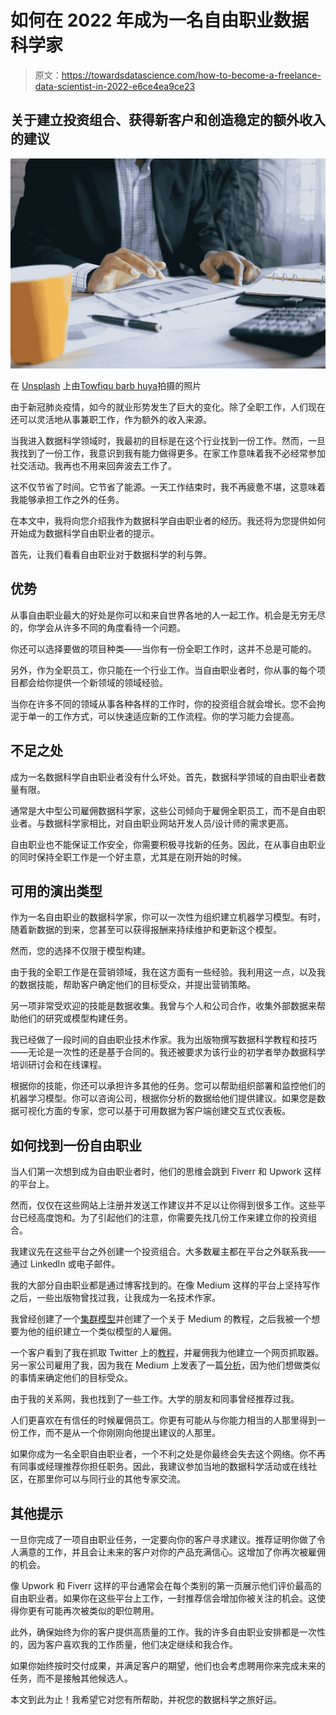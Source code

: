 # 如何在 2022 年成为一名自由职业数据科学家

> 原文：<https://towardsdatascience.com/how-to-become-a-freelance-data-scientist-in-2022-e6ce4ea9ce23>

## 关于建立投资组合、获得新客户和创造稳定的额外收入的建议

![](img/7f4d203bc9d901f30afa418a6bb43e6d.png)

在 [Unsplash](https://unsplash.com/s/photos/data-science?utm_source=unsplash&utm_medium=referral&utm_content=creditCopyText) 上由[Towfiqu barb huya](https://unsplash.com/@towfiqu999999?utm_source=unsplash&utm_medium=referral&utm_content=creditCopyText)拍摄的照片

由于新冠肺炎疫情，如今的就业形势发生了巨大的变化。除了全职工作，人们现在还可以灵活地从事兼职工作，作为额外的收入来源。

当我进入数据科学领域时，我最初的目标是在这个行业找到一份工作。然而，一旦我找到了一份工作，我意识到我有能力做得更多。在家工作意味着我不必经常参加社交活动。我再也不用来回奔波去工作了。

这不仅节省了时间。它节省了能源。一天工作结束时，我不再疲惫不堪，这意味着我能够承担工作之外的任务。

在本文中，我将向您介绍我作为数据科学自由职业者的经历。我还将为您提供如何开始成为数据科学自由职业者的提示。

首先，让我们看看自由职业对于数据科学的利与弊。

## 优势

从事自由职业最大的好处是你可以和来自世界各地的人一起工作。机会是无穷无尽的，你学会从许多不同的角度看待一个问题。

你还可以选择要做的项目种类——当你有一份全职工作时，这并不总是可能的。

另外，作为全职员工，你只能在一个行业工作。当自由职业者时，你从事的每个项目都会给你提供一个新领域的领域经验。

当你在许多不同的领域从事各种各样的工作时，你的投资组合就会增长。您不会拘泥于单一的工作方式，可以快速适应新的工作流程。你的学习能力会提高。

## 不足之处

成为一名数据科学自由职业者没有什么坏处。首先，数据科学领域的自由职业者数量有限。

通常是大中型公司雇佣数据科学家，这些公司倾向于雇佣全职员工，而不是自由职业者。与数据科学家相比，对自由职业网站开发人员/设计师的需求更高。

自由职业也不能保证工作安全，你需要积极寻找新的任务。因此，在从事自由职业的同时保持全职工作是一个好主意，尤其是在刚开始的时候。

## 可用的演出类型

作为一名自由职业的数据科学家，你可以一次性为组织建立机器学习模型。有时，随着新数据的到来，您甚至可以获得报酬来持续维护和更新这个模型。

然而，您的选择不仅限于模型构建。

由于我的全职工作是在营销领域，我在这方面有一些经验。我利用这一点，以及我的数据技能，帮助客户确定他们的目标受众，并提出营销策略。

另一项非常受欢迎的技能是数据收集。我曾与个人和公司合作，收集外部数据来帮助他们的研究或模型构建任务。

我已经做了一段时间的自由职业技术作家。我为出版物撰写数据科学教程和技巧——无论是一次性的还是基于合同的。我还被要求为该行业的初学者举办数据科学培训研讨会和在线课程。

根据你的技能，你还可以承担许多其他的任务。您可以帮助组织部署和监控他们的机器学习模型。你可以咨询公司，根据你分析的数据给他们提供建议。如果您是数据可视化方面的专家，您可以基于可用数据为客户端创建交互式仪表板。

## 如何找到一份自由职业

当人们第一次想到成为自由职业者时，他们的思维会跳到 Fiverr 和 Upwork 这样的平台上。

然而，仅仅在这些网站上注册并发送工作建议并不足以让你得到很多工作。这些平台已经高度饱和。为了引起他们的注意，你需要先找几份工作来建立你的投资组合。

我建议先在这些平台之外创建一个投资组合。大多数雇主都在平台之外联系我——通过 LinkedIn 或电子邮件。

我的大部分自由职业都是通过博客找到的。在像 Medium 这样的平台上坚持写作之后，一些出版物曾找过我，让我成为一名技术作家。

我曾经创建了一个[集群模型](https://www.natasshaselvaraj.com/customer-segmentation-with-python/)并创建了一个关于 Medium 的教程，之后我被一个想要为他的组织建立一个类似模型的人雇佣。

一个客户看到了我在抓取 Twitter 上的[教程](https://www.natasshaselvaraj.com/twitter-sentiment-analysis-with-python/)，并雇佣我为他建立一个网页抓取器。另一家公司雇用了我，因为我在 Medium 上发表了一篇[分析](https://www.natasshaselvaraj.com/marketing-analytics-with-python/)，因为他们想做类似的事情来确定他们的目标受众。

由于我的关系网，我也找到了一些工作。大学的朋友和同事曾经推荐过我。

人们更喜欢在有信任的时候雇佣员工。你更有可能从与你能力相当的人那里得到一份工作，而不是从一个你刚刚向他提出建议的人那里。

如果你成为一名全职自由职业者，一个不利之处是你最终会失去这个网络。你不再有同事或经理推荐你担任职务。因此，我建议参加当地的数据科学活动或在线社区，在那里你可以与同行业的其他专家交流。

## 其他提示

一旦你完成了一项自由职业任务，一定要向你的客户寻求建议。推荐证明你做了令人满意的工作，并且会让未来的客户对你的产品充满信心。这增加了你再次被雇佣的机会。

像 Upwork 和 Fiverr 这样的平台通常会在每个类别的第一页展示他们评价最高的自由职业者。如果你在这些平台上工作，一封推荐信会增加你被关注的机会。这使得你更有可能再次被类似的职位聘用。

此外，确保始终为你的客户提供高质量的工作。我的许多自由职业安排都是一次性的，因为客户喜欢我的工作质量，他们决定继续和我合作。

如果你始终按时交付成果，并满足客户的期望，他们也会考虑聘用你来完成未来的任务，而不是接触其他候选人。

本文到此为止！我希望它对您有所帮助，并祝您的数据科学之旅好运。